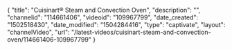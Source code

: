 {
    "title": "Cuisinart&reg; Steam and Convection Oven",
    "description": "",
    "channelid": "114661406",
    "videoid": "109967799",
    "date_created": "1502518430",
    "date_modified": "1504284416",
    "type": "captivate",
    "layout": "channelVideo",
    "url": "\/latest-videos\/cuisinart-steam-and-convection-oven\/114661406-109967799"
}